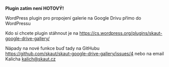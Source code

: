 <b>Plugin zatím není HOTOVÝ!</b>

WordPress plugin pro propojení galerie na Google Drivu přímo do WordPressu

Kdo si chcete plugin stáhnout je na https://cs.wordpress.org/plugins/skaut-google-drive-gallery/

Nápady na nové funkce buď tady na GitHubu https://github.com/skaut/skaut-google-drive-gallery/issues/4 nebo na email Kalicha kalich@skaut.cz

